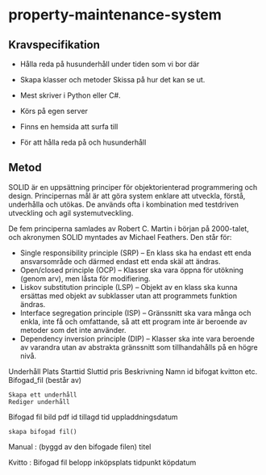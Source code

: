 # property-maintenance-system

## Kravspecifikation
* Hålla reda på husunderhåll under tiden som vi bor där


* Skapa klasser och metoder
 Skissa på hur det kan se ut.


*   Mest skriver i Python eller C#.
*   Körs på egen server
*   Finns en hemsida att surfa till
*   För att hålla reda på och husunderhåll

## Metod

SOLID är en uppsättning principer för objektorienterad programmering och design. Principernas mål är att göra system enklare att utveckla, förstå, underhålla och utökas. De används ofta i kombination med testdriven utveckling och agil systemutveckling.

De fem principerna samlades av Robert C. Martin i början på 2000-talet, och akronymen SOLID myntades av Michael Feathers. Den står för:

*   Single responsibility principle (SRP) – En klass ska ha endast ett enda ansvarsområde och därmed endast ett enda skäl att ändras.
*   Open/closed principle (OCP) – Klasser ska vara öppna för utökning (genom arv), men låsta för modifiering.
*   Liskov substitution principle (LSP) – Objekt av en klass ska kunna ersättas med objekt av subklasser utan att programmets funktion ändras.
*   Interface segregation principle (ISP) – Gränssnitt ska vara många och enkla, inte få och omfattande, så att ett program inte är beroende av metoder som det inte använder.
*   Dependency inversion principle (DIP) – Klasser ska inte vara beroende av varandra utan av abstrakta gränssnitt som tillhandahålls på en högre nivå.


Underhåll
    Plats
    Starttid
    Sluttid
    pris
    Beskrivning
    Namn
    id
    bifogat kvitton etc.
    Bifogad_fil (består av)

    Skapa ett underhåll
    Rediger underhåll

Bifogad fil
    bild
    pdf
    id
    tillagd tid
    uppladdningsdatum

    skapa bifogad fil()

Manual : (byggd av den bifogade filen)
    titel


Kvitto : Bifogad fil
    belopp
    inköpsplats
    tidpunkt
    köpdatum